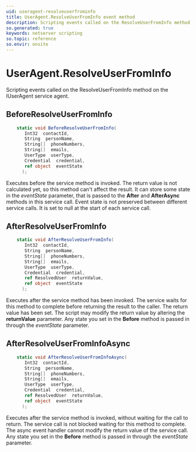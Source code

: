 ```yaml
---
uid: useragent-resolveuserfrominfo
title: UserAgent.ResolveUserFromInfo event method
description: Scripting events called on the ResolveUserFromInfo method on the UserAgent service agent.
so.generated: true
keywords: netserver scripting
so.topic: reference
so.envir: onsite
---
```

# UserAgent.ResolveUserFromInfo

Scripting events called on the <see cref='M:IUserAgent.ResolveUserFromInfo'>ResolveUserFromInfo</see> method on the <see cref='IUserAgent'>IUserAgent</see>  service agent.

## BeforeResolveUserFromInfo
```cs
    static void BeforeResolveUserFromInfo(
       Int32  contactId,
       String  personName,
       String[]  phoneNumbers,
       String[]  emails,
       UserType  userType,
       Credential  credential,
       ref object  eventState
      );
```
Executes before the service method is invoked.
The return value is not calculated yet, so this method can't affect the result.
It can store some state in the *eventState* parameter, that is passed to the **After** and **AfterAsync** methods in this service call.
Event state is not preserved between different service calls. It is set to null at the start of each service call.
## AfterResolveUserFromInfo
```cs
    static void AfterResolveUserFromInfo(
       Int32  contactId,
       String  personName,
       String[]  phoneNumbers,
       String[]  emails,
       UserType  userType,
       Credential  credential,
       ref ResolvedUser  returnValue,
       ref object  eventState
      );
```
Executes after the service method has been invoked. The service waits for this method to complete before returning the result to the caller.
The return value has been set. The script may modify the return value by altering the **returnValue** parameter.
Any state you set in the **Before** method is passed in through the *eventState* parameter.
## AfterResolveUserFromInfoAsync
```cs
    static void AfterResolveUserFromInfoAsync(
       Int32  contactId,
       String  personName,
       String[]  phoneNumbers,
       String[]  emails,
       UserType  userType,
       Credential  credential,
       ref ResolvedUser  returnValue,
       ref object  eventState
      );
```
Executes after the service method is invoked, without waiting for the call to return.
The service call is not blocked waiting for this method to complete.
The async event handler cannot modify the return value of the service call.
Any state you set in the **Before** method is passed in through the *eventState* parameter.

